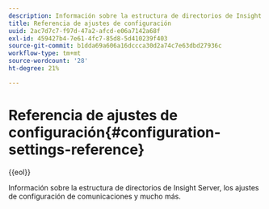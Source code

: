 ```yaml
---
description: Información sobre la estructura de directorios de Insight Server, los ajustes de configuración de comunicaciones y mucho más.
title: Referencia de ajustes de configuración
uuid: 2ac7d7c7-f97d-47a2-afcd-e06a7142a68f
exl-id: 459427b4-7e61-4fc7-85d8-5d410239f403
source-git-commit: b1dda69a606a16dccca30d2a74c7e63dbd27936c
workflow-type: tm+mt
source-wordcount: '28'
ht-degree: 21%

---
```


# Referencia de ajustes de configuración{#configuration-settings-reference}

{{eol}}

Información sobre la estructura de directorios de Insight Server, los ajustes de configuración de comunicaciones y mucho más.
